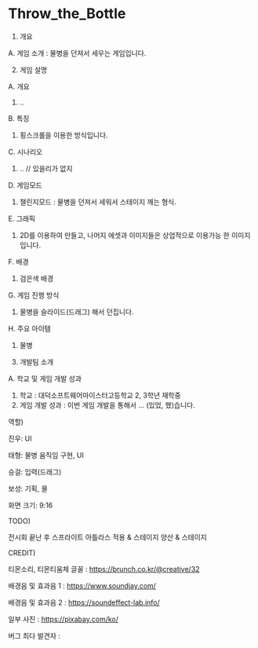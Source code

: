 # Throw_the_Bottle
1. 개요
 
 A. 게임 소개 : 물병을 던져서 세우는 게임입니다.

2. 게임 설명
 
 A. 개요
  1) .. 
 
 B. 특징
  1) 횡스크롤을 이용한 방식입니다.
 
 C. 시나리오
  1) .. // 있을리가 없지
 
 D. 게임모드
  1) 챌린지모드 : 물병을 던져서 세워서 스테이지 깨는 형식.
 
 E. 그래픽
  1) 2D를 이용하여 만들고, 나머지 에셋과 이미지들은 상업적으로 이용가능 한 이미지입니다.
 
 F. 배경
  1) 검은색 배경
 
 G. 게임 진행 방식
  1) 물병을 슬라이드(드래그) 해서 던집니다.
 
 H. 주요 아이템
  1) 물병

3. 개발팀 소개
 
 A. 학교 및 게임 개발 성과
  1) 학교 : 대덕소프트웨어마이스터고등학교 2, 3학년 재학중
  2) 게임 개발 성과 : 이번 게임 개발을 통해서 ... (있었, 했)습니다.

역할)
 
 진우: UI
 
 태형: 물병 움직임 구현, UI
 
 승걸: 입력(드래그)
 
 보성: 기획, 물 

화면 크기: 9:16

TODO)

 전시회 끝난 후 스프라이트 아틀라스 적용 & 스테이지 양산 & 스테이지 

CREDIT)

 티몬소리, 티몬티움체 글꼴 : https://brunch.co.kr/@creative/32
 
 배경음 및 효과음 1 : https://www.soundjay.com/
 
 배경음 및 효과음 2 : https://soundeffect-lab.info/
 
 일부 사진 : https://pixabay.com/ko/
 
 버그 최다 발견자 : 
 
